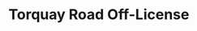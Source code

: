 ---
title: "Torquay Road Off-License"
url: /chelmsford/torquay-road-off-license/
shop: convenience
---
